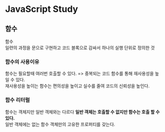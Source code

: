 # JavaScript Study

## 함수

함수<br/>
일련의 과정을 문으로 구현하고 코드 블록으로 감싸서 하나의 실행 단위로 정의한 것<br/>

### 함수의 사용이유

함수는 필요할때 여러번 호출할 수 있다. => 중복되는 코드 함수를 통해 재사용성을 높일 수 있다.<br/>
재사용성을 높이는 함수는 편의성을 높이고 실수를 줄여 코드의 신뢰성을 높인다.

### 함수 리터럴

함수는 객체지만 일반 객체와는 다르다 **일반 객체는 호출할 수 없지만 함수는 호출 할 수 있다.** <br/>
일반 객체에는 없는 함수 객체만의 고유한 프로퍼티를 갖는다.
